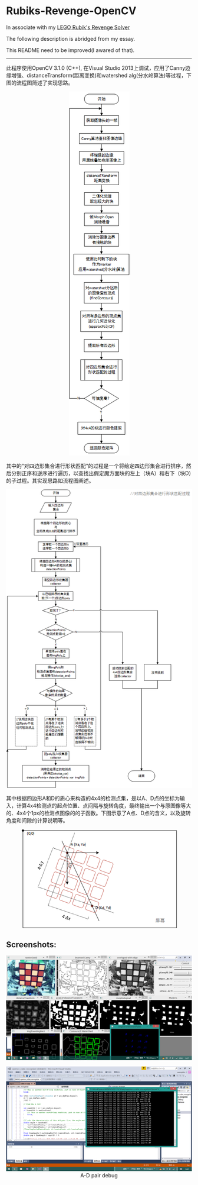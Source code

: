 # Rubiks-Revenge-OpenCV

In associate with my [LEGO Rubik's Revenge Solver](https://github.com/wenoptics/Rubiks-Cube-Robot)

The following description is abridged from my essay.

This README need to be improved(I awared of that).

---

  此程序使用OpenCV 3.1.0 (C++), 在Visual Studio 2013上调试，应用了Canny边缘增强、distanceTransform(距离变换)和watershed alg(分水岭算法)等过程，下图的流程图简述了实现思路。

<p align="center">
<img src="doc/opencv-overall.png"/>
</p>

  其中的“对四边形集合进行形状匹配”的过程是一个将给定四边形集合进行排序，然后分别正序和逆序进行遍历，以查找出假定魔方面块的左上（块A）和右下（块D）的子过程。其实现思路如流程图阐述。

<p align="center">
<img src="doc/A-Dpaired.png"/>
</p>

  其中根据四边形A和D的质心来构造的4x4的检测点集，是以A、D点的坐标为输入，计算4x4检测点的起点位置、点间隔与旋转角度，最终输出一个与原图像等大的、4x4个1px的检测点图像的的子函数。下图示意了A点、D点的含义，以及旋转角度和间隙的计算说明等。

<p align="center">
<img src="doc/A-D-pr.png"/>
</p>


## Screenshots:

<p align="center">
<img src="screenShot/20160621-newAlg-particial-0.png"/>
</p>

<p align="center">
<img src="screenShot/20160621-newAlg-particial-1.png"/>
<br>A-D pair debug
</p>



